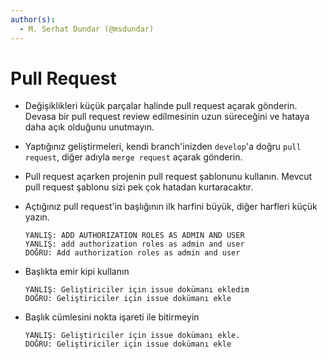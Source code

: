 ```yaml
---
author(s):
  - M. Serhat Dundar (@msdundar)
---
```


Pull Request
============

- Değişiklikleri küçük parçalar halinde pull request açarak gönderin. Devasa bir pull request review edilmesinin uzun
  süreceğini ve hataya daha açık olduğunu unutmayın.

- Yaptığınız geliştirmeleri, kendi branch'inizden `develop`'a doğru `pull request`, diğer adıyla `merge request` açarak
  gönderin.

- Pull request açarken projenin pull request şablonunu kullanın. Mevcut pull request şablonu sizi pek çok hatadan
  kurtaracaktır.

- Açtığınız pull request'in başlığının ilk harfini büyük, diğer harfleri küçük yazın.

      YANLIŞ: ADD AUTHORIZATION ROLES AS ADMIN AND USER
      YANLIŞ: add authorization roles as admin and user
      DOĞRU: Add authorization roles as admin and user

- Başlıkta emir kipi kullanın

      YANLIŞ: Geliştiriciler için issue dokümanı ekledim
      DOĞRU: Geliştiriciler için issue dokümanı ekle

- Başlık cümlesini nokta işareti ile bitirmeyin

      YANLIŞ: Geliştiriciler için issue dokümanı ekle.
      DOĞRU: Geliştiriciler için issue dokümanı ekle
